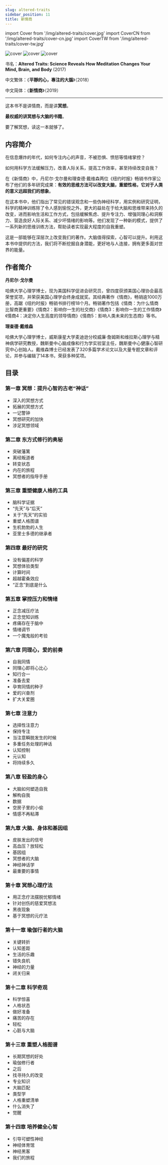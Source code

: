 ```yaml
---
slug: altered-traits
sidebar_position: 11
title: 新情商
---
```


import Cover from '/img/altered-traits/cover.jpg'
import CoverCN from '/img/altered-traits/cover-cn.jpg'
import CoverTW from '/img/altered-traits/cover-tw.jpg'

<img src={Cover} alt="cover" style={{width:220}} />
<img src={CoverTW} alt="cover" style={{width:220}} />
<img src={CoverCN} alt="cover" style={{width:220}} />

书名：**Altered Traits: Science Reveals How Meditation Changes Your Mind, Brain, and Body** (2017)

中文繁体：《**平靜的心，專注的大腦**》（2018）

中文简体：《**新情商**》（2019）

-----------------------------

这本书不是讲情商，而是讲**冥想**。

**最权威的讲冥想与大脑的书籍**。

要了解冥想，读这一本就够了。

## 内容简介

在信息爆炸的年代，如何专注内心的声音，不被恐惧、愤怒等情绪掌控？

如何用科学方法缓解压力，改善人际关系，提高工作效率，甚至持续改变自我？

在《新情商》中，丹尼尔·戈尔曼和理查德·戴维森两位《纽约时报》畅销书作家公布了他们的多年研究成果：**有效的思维方法可以改变大脑，重塑性格，它对于人类的意义远超我们的想象**。

在这本书中，他们指出了常见的错误观念和一些伪神经科学，用实例和研究证明，科学的精神训练除了令人感到愉悦之外，更大的益处在于给大脑和思维带来持久的改变，进而影响生活和工作方式，包括缓解焦虑、提升专注力、增强同理心和洞察力、营造良好人际关系、减少坏情绪的影响等。他们发现了一种新的模式，提供了一系列新的思维训练方法，帮助读者实现最大程度的自我重塑。

这是一部能够在深层次上改变我们的著作。大脑值得探索，心智可以提升。利用这本书中提供的方法，我们将不断挖掘自身潜能，更好地与人连接，拥有更多面对世界的能量。

## 作者简介

**丹尼尔·戈尔曼**

哈佛大学心理学博士，现为美国科学促进会研究员，曾四度获颁美国心理协会最高荣誉奖项，并荣获美国心理学会终身成就奖。其经典著作《情商》，畅销逾1000万册，高踞《纽约时报》畅销书排行榜18个月。畅销著作包括《情商：为什么情商比智商更重要》《情商2：影响你一生的社交商》《情商3：影响你一生的工作情商》《情商4：决定你人生高度的领导情商》《情商5：影响人类未来的生态商》等书。

**理查德·戴维森**

哈佛大学心理学博士，威斯康星大学麦迪逊分校威廉·詹姆斯和维拉斯心理学与精神病学研究教授，魏斯曼中心脑成像和行为学实验室主任，魏斯曼中心健康心智研究中心创始人。戴维森博士已经发表了320多篇学术论文以及大量专题文章和评论，并参与编辑了14本书，荣获多种奖项。

## 目录

### 第一章 冥想：提升心智的古老“神话”

- 深入的冥想方式
- 拓展的冥想方式
- 一记警钟
- 冥想研究的加快
- 涉足冥想领域

### 第二章 东方式修行的奥秘

- 突破藩篱
- 离经叛道者
- 转变状态
- 内在的旅程
- 冥想者的指导手册

### 第三章 重塑健康人格的工具

- 脑科学证据
- “先天”与“后天”
- 关于“先天”的实验
- 重塑人格图谱
- 生机勃勃的人生
- 亚里士多德的继承者

### 第四章 最好的研究

- 没有偏差的科学
- 冥想体验类型
- 计算时间
- 超越霍桑效应
- “正念”到底是什么

### 第五章 掌控压力和情绪

- 正念减压疗法
- 正念觉知训练
- 疼痛存在于脑中
- 情绪调节
- 一个魔鬼般的考验

### 第六章 同理心，爱的前奏

- 自我同情
- 同理心即将心比心
- 知行合一
- 准备去爱
- 孕育同情的种子
- 爱的兴奋剂
- 扩大关爱圈

### 第七章 注意力

- 选择性注意力
- 保持专注
- 当注意瞬脱发生的时候
- 多重任务处理的神话
- 认知控制
- 元认知
- 将持续多久

### 第八章 轻盈的身心

- 大脑如何塑造自我
- 解构自我
- 数据
- 空房子里的小偷
- 情感不再粘滞

### 第九章 大脑、身体和基因组

- 皮肤发出的信号
- 高血压？放轻松
- 基因组
- 冥想者的大脑
- 神经神话学
- 最重要的事情

### 第十章 冥想心理疗法

- 用正念疗法摆脱忧郁情绪
- 针对创伤的慈爱冥想法
- 黑夜现象
- 基于冥想的元疗法

### 第十一章 瑜伽行者的大脑

- 关键转折
- 认知差距
- 生活的乐趣
- 错失良机
- 神经的力量
- 闭关归来

### 第十二章 科学奇观

- 科学惊喜
- 人格状态
- 做好准备
- 痛苦的存在
- 轻松
- 心脏与大脑

### 第十三章 重塑人格图谱
- 长期冥想的好处
- 瑜伽修行者
- 之后
- 找寻持久的改变
- 专业知识
- 大脑匹配
- 类型学
- 人格重塑清单
- 什么消失了
- 觉醒

### 第十四章 培养健全心智

- 引导可塑性神经
- 神经体育馆
- 神经黑客
- 我们的旅程



